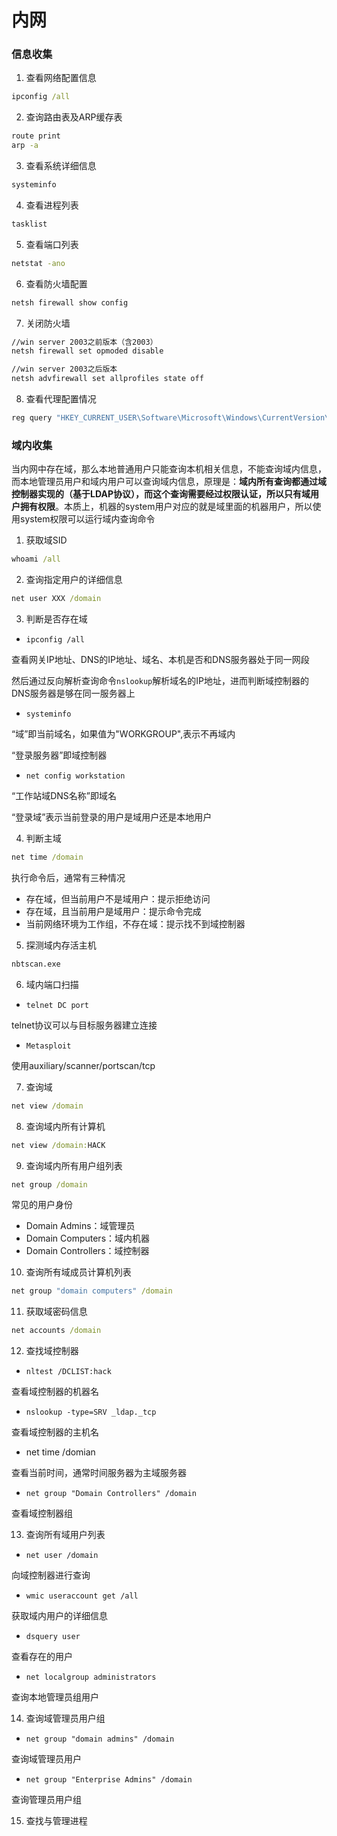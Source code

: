 # 内网

### 信息收集
1. 查看网络配置信息
```cmd
ipconfig /all
```
2. 查询路由表及ARP缓存表

```cmd
route print
arp -a
```
3. 查看系统详细信息
```cmd
systeminfo
```
4. 查看进程列表
```cmd
tasklist
```
5. 查看端口列表
```cmd
netstat -ano
```

6. 查看防火墙配置

```cmd
netsh firewall show config
```

7. 关闭防火墙

```cmd
//win server 2003之前版本（含2003）
netsh firewall set opmoded disable

//win server 2003之后版本
netsh advfirewall set allprofiles state off
```

8. 查看代理配置情况

```cmd
reg query "HKEY_CURRENT_USER\Software\Microsoft\Windows\CurrentVersion\Internet Settings"
```

### 域内收集

当内网中存在域，那么本地普通用户只能查询本机相关信息，不能查询域内信息，而本地管理员用户和域内用户可以查询域内信息，原理是：**域内所有查询都通过域控制器实现的（基于LDAP协议），而这个查询需要经过权限认证，所以只有域用户拥有权限**。本质上，机器的system用户对应的就是域里面的机器用户，所以使用system权限可以运行域内查询命令

1. 获取域SID

```cmd
whoami /all
```

2. 查询指定用户的详细信息

```cmd
net user XXX /domain
```

3. 判断是否存在域

- `ipconfig /all`

查看网关IP地址、DNS的IP地址、域名、本机是否和DNS服务器处于同一网段

然后通过反向解析查询命令`nslookup`解析域名的IP地址，进而判断域控制器的DNS服务器是够在同一服务器上

- `systeminfo`

“域”即当前域名，如果值为"WORKGROUP",表示不再域内

“登录服务器”即域控制器

- `net config workstation`

“工作站域DNS名称”即域名

“登录域”表示当前登录的用户是域用户还是本地用户

4. 判断主域

```cmd
net time /domain
```

执行命令后，通常有三种情况

- 存在域，但当前用户不是域用户：提示拒绝访问
- 存在域，且当前用户是域用户：提示命令完成
- 当前网络环境为工作组，不存在域：提示找不到域控制器

5. 探测域内存活主机

```cmd
nbtscan.exe
```

6. 域内端口扫描

- `telnet DC port`

telnet协议可以与目标服务器建立连接

- `Metasploit`

使用auxiliary/scanner/portscan/tcp

7. 查询域

```cmd
net view /domain
```

8. 查询域内所有计算机

```cmd
net view /domain:HACK
```

9. 查询域内所有用户组列表

```cmd
net group /domain
```

常见的用户身份

- Domain Admins：域管理员
- Domain Computers：域内机器
- Domain Controllers：域控制器

10. 查询所有域成员计算机列表

```cmd
net group "domain computers" /domain
```

11. 获取域密码信息

```cmd
net accounts /domain
```

12. 查找域控制器

- `nltest /DCLIST:hack`

查看域控制器的机器名

- `nslookup -type=SRV _ldap._tcp`

查看域控制器的主机名

- net time /domian

查看当前时间，通常时间服务器为主域服务器

- `net group "Domain Controllers" /domain`

查看域控制器组

13. 查询所有域用户列表

- `net user /domain`

向域控制器进行查询

- `wmic useraccount get /all`

获取域内用户的详细信息

- `dsquery user`

查看存在的用户

- `net localgroup administrators`

查询本地管理员组用户

14. 查询域管理员用户组

- `net group "domain admins" /domain`

查询域管理员用户

- `net group "Enterprise Admins" /domain`

查询管理员用户组

15. 查找与管理进程



